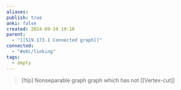 ```yaml
---
aliases: 
publish: true
anki: false
created: 2024-09-19 19:10
parent:
  - "[[519.173.1 Connected graph]]"
connected:
  - "#обс/linking"
tags:
  - empty
---
```


> [!tip] Nonseparable graph
graph which has not [[Vertex-cut]]